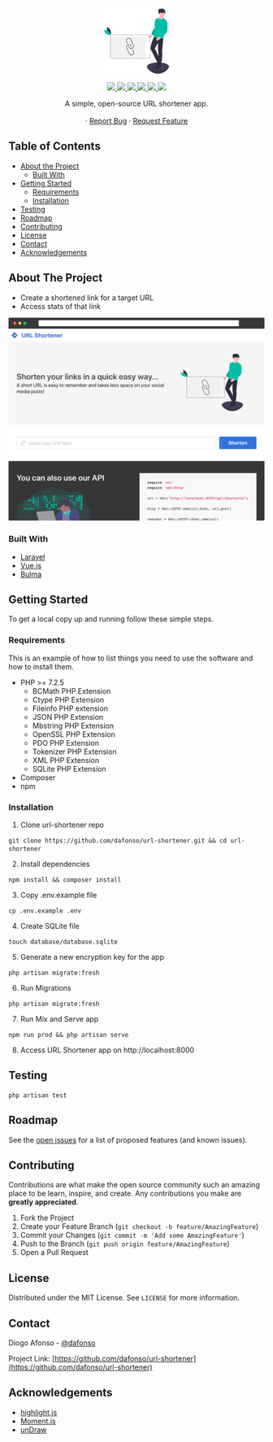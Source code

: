 <!-- PROJECT LOGO -->
<br />
<p align="center">
  <a href="https://github.com/dafonso/url-shortener">
    <img src="public/img/undraw_link_shortener_mvf6.svg" alt="Logo" width="128" height="128">
  </a>
</p>
<p align="center">
  <a href="https://github.com/dafonso/url-shortener/actions?query=workflow%3ALaravel">
      <img src="https://img.shields.io/github/workflow/status/dafonso/url-shortener/Laravel">
  </a>
  <a href="https://github.com/dafonso/url-shortener/graphs/contributors">
      <img src="https://img.shields.io/github/contributors/dafonso/url-shortener.svg">
  </a>
  <a href="https://github.com/dafonso/url-shortener/network/members">
      <img src="https://img.shields.io/github/forks/dafonso/url-shortener.svg">
  </a>
  <a href="https://github.com/dafonso/url-shortener/stargazers">
      <img src="https://img.shields.io/github/stars/dafonso/url-shortener.svg">
  </a>
  <a href="https://github.com/dafonso/url-shortener/issues">
      <img src="https://img.shields.io/github/issues/dafonso/url-shortener.svg">
  </a>
  <a href="https://github.com/dafonso/url-shortener/blob/master/LICENSE.txt">
      <img src="https://img.shields.io/github/license/dafonso/url-shortener.svg">
  </a>
</p>
<p align="center">
  A simple, open-source URL shortener app. 
  <br />
  <br />
  · <a href="//github.com/dafonso/url-shortener/issues">Report Bug</a>
  · <a href="//github.com/dafonso/url-shortener/issues">Request Feature</a> 
</p>



<!-- TABLE OF CONTENTS -->
## Table of Contents

* [About the Project](#about-the-project)
  * [Built With](#built-with)
* [Getting Started](#getting-started)
  * [Requirements](#requirements)
  * [Installation](#installation)
* [Testing](#testing)
* [Roadmap](#roadmap)
* [Contributing](#contributing)
* [License](#license)
* [Contact](#contact)
* [Acknowledgements](#acknowledgements)



<!-- ABOUT THE PROJECT -->
## About The Project
* Create a shortened link for a target URL
* Access stats of that link

<p align="center">
    <img alt="URL Shortener screenshot" src="public/img/screenshot01.png" alt="Logo" width="512">
</p>


### Built With

* [Laravel](https://laravel.com/)
* [Vue.js](https://vuejs.org/)
* [Bulma](https://bulma.io/)



<!-- GETTING STARTED -->
## Getting Started

To get a local copy up and running follow these simple steps.

### Requirements

This is an example of how to list things you need to use the software and how to install them.
* PHP >= 7.2.5
   * BCMath PHP Extension
   * Ctype PHP Extension
   * Fileinfo PHP extension
   * JSON PHP Extension
   * Mbstring PHP Extension
   * OpenSSL PHP Extension
   * PDO PHP Extension
   * Tokenizer PHP Extension
   * XML PHP Extension
   * SQLite PHP Extension
* Composer
* npm

### Installation
 
1. Clone url-shortener repo
```shell script
git clone https://github.com/dafonso/url-shortener.git && cd url-shortener
```
2. Install dependencies
```shell script
npm install && composer install
```
3. Copy .env.example file
```shell script
cp .env.example .env
```
4. Create SQLite file
```shell script
touch database/database.sqlite
```
5. Generate a new encryption key for the app
```shell script
php artisan migrate:fresh
```
6. Run Migrations
```shell script
php artisan migrate:fresh
```
7. Run Mix and Serve app
```shell script
npm run prod && php artisan serve
```
8. Access URL Shortener app on http://localhost:8000

## Testing

```shell script
php artisan test
```

<!-- ROADMAP -->
## Roadmap

See the [open issues](https://github.com/dafonso/url-shortener/issues) for a list of proposed features (and known issues).



<!-- CONTRIBUTING -->
## Contributing

Contributions are what make the open source community such an amazing place to be learn, inspire, and create. Any contributions you make are **greatly appreciated**.

1. Fork the Project
2. Create your Feature Branch (`git checkout -b feature/AmazingFeature`)
3. Commit your Changes (`git commit -m 'Add some AmazingFeature'`)
4. Push to the Branch (`git push origin feature/AmazingFeature`)
5. Open a Pull Request

<!-- LICENSE -->
## License

Distributed under the MIT License. See `LICENSE` for more information.


<!-- CONTACT -->
## Contact

Diogo Afonso - [@dafonso](https://twitter.com/dafonso) 

Project Link: [https://github.com/dafonso/url-shortener](https://github.com/dafonso/url-shortener)

<!-- ACKNOWLEDGEMENTS -->
## Acknowledgements

* [highlight.js](https://highlightjs.org/)
* [Moment.js ](https://momentjs.com/)
* [unDraw](https://undraw.co/)


<!-- MARKDOWN LINKS & IMAGES -->
[contributors-shield]: https://img.shields.io/github/contributors/dafonso/url-shortener.svg
[contributors-url]: https://github.com/dafonso/url-shortener/graphs/contributors
[forks-shield]: https://img.shields.io/github/forks/dafonso/url-shortener.svg?style=flat-square
[forks-url]: https://github.com/dafonso/url-shortener/network/members
[stars-shield]: https://img.shields.io/github/stars/dafonso/url-shortener.svg?style=flat-square
[stars-url]: https://github.com/dafonso/url-shortener/stargazers
[issues-shield]: https://img.shields.io/github/issues/dafonso/url-shortener.svg?style=flat-square
[issues-url]: https://github.com/dafonso/url-shortener/issues
[license-shield]: https://img.shields.io/github/license/dafonso/url-shortener.svg?style=flat-square
[license-url]: https://github.com/dafonso/url-shortener/blob/master/LICENSE.txt
[product-screenshot]: public/img/screenshot01.png
[build-shield]: https://img.shields.io/github/workflow/status/dafonso/url-shortener/Laravel
[build-url]: https://github.com/dafonso/url-shortener/actions?query=workflow%3ALaravel
